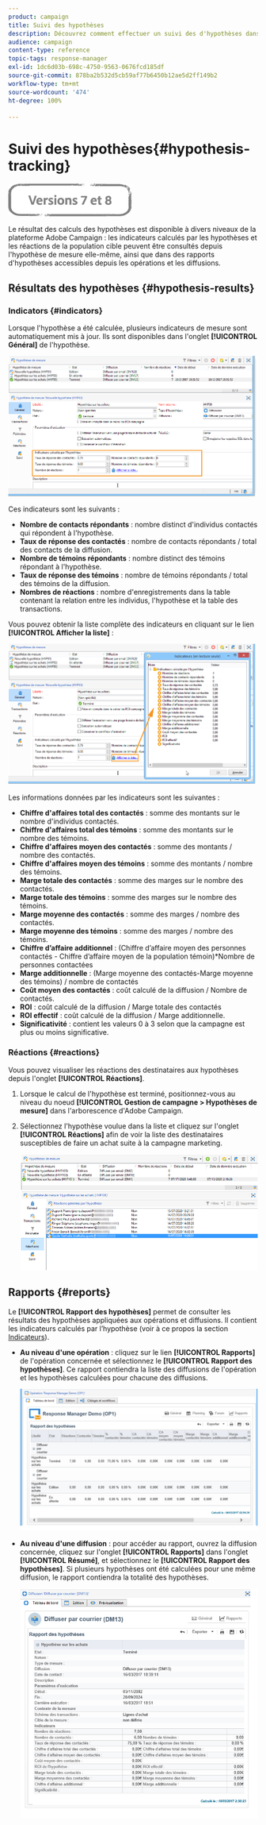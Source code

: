 ```yaml
---
product: campaign
title: Suivi des hypothèses
description: Découvrez comment effectuer un suivi des d'hypothèses dans la Gestion de la réaction (Response Manager) de Campaign
audience: campaign
content-type: reference
topic-tags: response-manager
exl-id: 1dc6d03b-698c-4750-9563-0676fcd185df
source-git-commit: 878ba2b532d5cb59af77b6450b12ae5d2ff149b2
workflow-type: tm+mt
source-wordcount: '474'
ht-degree: 100%

---
```


# Suivi des hypothèses{#hypothesis-tracking}

![](../../assets/common.svg)

Le résultat des calculs des hypothèses est disponible à divers niveaux de la plateforme Adobe Campaign : les indicateurs calculés par les hypothèses et les réactions de la population cible peuvent être consultés depuis l&#39;hypothèse de mesure elle-même, ainsi que dans des rapports d&#39;hypothèses accessibles depuis les opérations et les diffusions.

## Résultats des hypothèses {#hypothesis-results}

### Indicators {#indicators}

Lorsque l&#39;hypothèse a été calculée, plusieurs indicateurs de mesure sont automatiquement mis à jour. Ils sont disponibles dans l&#39;onglet **[!UICONTROL Général]** de l&#39;hypothèse.

![](assets/response_hypothesis_delivery_example_010.png)

Ces indicateurs sont les suivants :

* **Nombre de contacts répondants** : nombre distinct d&#39;individus contactés qui répondent à l&#39;hypothèse.
* **Taux de réponse des contactés** : nombre de contacts répondants / total des contacts de la diffusion.
* **Nombre de témoins répondants** : nombre distinct des témoins répondant à l&#39;hypothèse.
* **Taux de réponse des témoins** : nombre de témoins répondants / total des témoins de la diffusion.
* **Nombres de réactions** : nombre d&#39;enregistrements dans la table contenant la relation entre les individus, l&#39;hypothèse et la table des transactions.

Vous pouvez obtenir la liste complète des indicateurs en cliquant sur le lien **[!UICONTROL Afficher la liste]** :

![](assets/response_hypothesis_indicators_002.png)

Les informations données par les indicateurs sont les suivantes :

* **Chiffre d&#39;affaires total des contactés** : somme des montants sur le nombre d&#39;individus contactés.
* **Chiffre d&#39;affaires total des témoins** : somme des montants sur le nombre des témoins.
* **Chiffre d&#39;affaires moyen des contactés** : somme des montants / nombre des contactés.
* **Chiffre d&#39;affaires moyen des témoins** : somme des montants / nombre des témoins.
* **Marge totale des contactés** : somme des marges sur le nombre des contactés.
* **Marge totale des témoins** : somme des marges sur le nombre des témoins.
* **Marge moyenne des contactés** : somme des marges / nombre des contactés.
* **Marge moyenne des témoins** : somme des marges / nombre des témoins.
* **Chiffre d’affaire additionnel** : (Chiffre d’affaire moyen des personnes contactés - Chiffre d’affaire moyen de la population témoin)&#42;Nombre de personnes contactées
* **Marge additionnelle** : (Marge moyenne des contactés-Marge moyenne des témoins) / nombre de contactés
* **Coût moyen des contactés** : coût calculé de la diffusion / Nombre de contactés.
* **ROI** : coût calculé de la diffusion / Marge totale des contactés
* **ROI effectif** : coût calculé de la diffusion / Marge additionnelle.
* **Significativité** : contient les valeurs 0 à 3 selon que la campagne est plus ou moins significative.

### Réactions {#reactions}

Vous pouvez visualiser les réactions des destinataires aux hypothèses depuis l&#39;onglet **[!UICONTROL Réactions]**.

1. Lorsque le calcul de l&#39;hypothèse est terminé, positionnez-vous au niveau du noeud **[!UICONTROL Gestion de campagne > Hypothèses de mesure]** dans l&#39;arborescence d&#39;Adobe Campaign.
1. Sélectionnez l&#39;hypothèse voulue dans la liste et cliquez sur l&#39;onglet **[!UICONTROL Réactions]** afin de voir la liste des destinataires susceptibles de faire un achat suite à la campagne marketing.

   ![](assets/response_hypothesis_reactions_001.png)

## Rapports  {#reports}

Le **[!UICONTROL Rapport des hypothèses]** permet de consulter les résultats des hypothèses appliquées aux opérations et diffusions. Il contient les indicateurs calculés par l’hypothèse (voir à ce propos la section [Indicateurs](#indicators)).

* **Au niveau d&#39;une opération** : cliquez sur le lien **[!UICONTROL Rapports]** de l&#39;opération concernée et sélectionnez le **[!UICONTROL Rapport des hypothèses]**. Ce rapport contiendra la liste des diffusions de l&#39;opération et les hypothèses calculées pour chacune des diffusions.

   ![](assets/response_hypothesis_campaign_report_001.png)

* **Au niveau d&#39;une diffusion** : pour accéder au rapport, ouvrez la diffusion concernée, cliquez sur l&#39;onglet **[!UICONTROL Rapports]** dans l&#39;onglet **[!UICONTROL Résumé]**, et sélectionnez le **[!UICONTROL Rapport des hypothèses]**. Si plusieurs hypothèses ont été calculées pour une même diffusion, le rapport contiendra la totalité des hypothèses.

   ![](assets/response_hypothesis_delivery_report_001.png)
